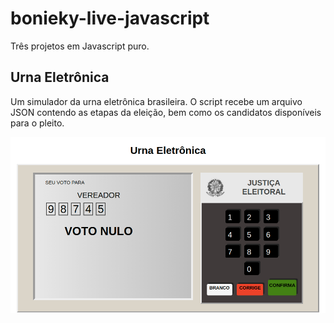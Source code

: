 # bonieky-live-javascript

Três projetos em Javascript puro.

## Urna Eletrônica

Um simulador da urna eletrônica brasileira. O script recebe um arquivo JSON contendo as etapas da eleição, bem como os candidatos disponíveis para o pleito.

![Urna Eletrônica](urna-eletronica/screenshot.jpg)